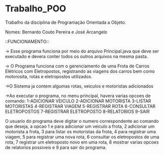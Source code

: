# Trabalho_POO
Trabalho da disciplina de Programação Orientada a Objeto.

Nomes: Bernardo Couto Pereira e José Arcangelo

::FUNCIONAMENTO::

-> Esse programa funciona por meio do arquivo Principal.java que deve ser executado e devera conter todos os outros arquivos na mesma pasta.

-> O Programa funciona com o gerenciamento de uma Frota de Carros Elétricos com Eletropostos, registrando as viagens dos carros bem como motorosita,
rotas e eletropostos utilizados.

->O Sistema ja contem algumas rotas, veiculos e motoristas adicionados

->Ao executar o programa, no menu principal, havera varias opcoes de comando:
    1-ADICIONAR VEICULO
    2-ADICIONAR MOTORISTA
    3-LISTAR MOTORISTAS
    4-REGISTRAR VIAGEM
    5-REGISTRAR ROTA
    6-CONSULTAR ELETROPOSTOS
    7-REGISTRAR ELETROPOSTO
    8-RELATORIOS
    9-SAIR 

O usuario do programa deve digitar o numero correspondente ao comando que deseja, a opcao 1 e para adicionar um veiculo a frota, 2 adicionar um motorista a frota, 3 para listar os motoristas da frota, 4 para registrar uma viagem, 5 para registrar uma nova rota, 6 consultar os eletropostos de uma rota, 7 registrar um eletroposto novo em uma rota, 8 mostrar varias opcoes de relatorios possiveis e 9 para sair do programa.      
